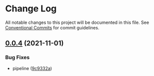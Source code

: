 # Change Log

All notable changes to this project will be documented in this file.
See [Conventional Commits](https://conventionalcommits.org) for commit guidelines.

## [0.0.4](https://github.com/corlogix/express-packages/compare/expressico@0.0.3...expressico@0.0.4) (2021-11-01)


### Bug Fixes

* pipeline ([9c9332a](https://github.com/corlogix/express-packages/commit/9c9332abdbb2232d1792e1ab6c2775d1ff301132))
